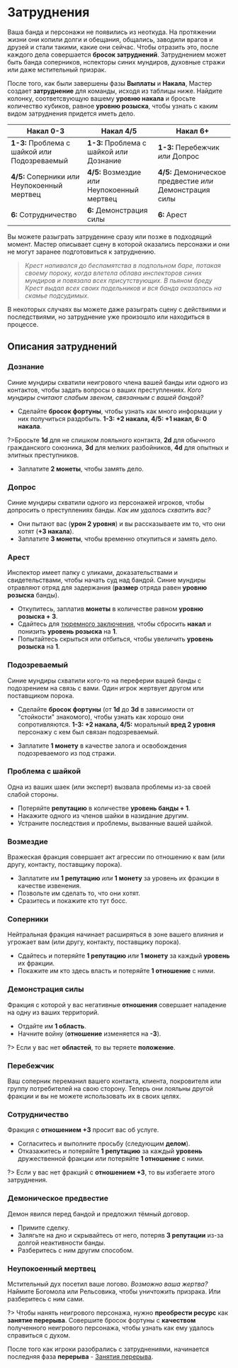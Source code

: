 # Затруднения

Ваша банда и персонажи не появились из неоткуда. На протяжении жизни они копили долги и обещания, общались, заводили врагов и друзей и стали такими, какие они сейчас. Чтобы отразить это, после каждого дела совершается **бросок затруднений**. Затруднением может быть банда соперников, нспекторы синих мундиров, духовные стражи или даже мстительный призрак.

После того, как были завершены фазы **Выплаты** и **Накала**, Мастер создает **затруднение** для команды, исходя из таблицы ниже. Найдите колонку, соответсвующую вашему **уровню накала** и бросьте количество кубиков, равное **уровню розыска**, чтобы узнать с каким видом затруднения придется иметь дело.

Накал 0-3                                       | Накал 4/5                                     | Накал 6+
------------------------------------------------|-----------------------------------------------|---------------------------------------------------------
**1-3:** Проблема с шайкой _или_ Подозреваемый | **1-3:** Проблема с шайкой _или_ Дознание    | **1-3:** Перебежчик _или_ Допрос
**4/5:** Соперники _или_ Неупокоенный мертвец   | **4/5:** Возмездие _или_ Неупокоенный мертвец | **4/5:** Демоническое предвестие _или_ Демонстрация силы
**6:** Сотрудничество                           | **6:** Демонстрация силы                      | **6:** Арест

Вы можете разыграть затруденине сразу или позже в подходящий момент. Мастер описывает сцену в которой оказались персонажи и они не могут заранее подготовиться к затруднению.

> _Крест напивался до беспамятства в подпольном баре, потакая своему пороку, когда влетела облава инспекторов синих мундиров и повязала всех присутствующих. В пьяном бреду Крест выдал всех своих подельников и вся банда оказалась на скамье подсудимых._

В некоторых случаях вы можете даже разыграть сцену с действиями и последствиями, но затруднение уже произошло или находиться в процессе.

## Описания затруднений

### Дознание

Синие мундиры схватили неигрового члена вашей банды или одного из контактов, чтобы задать вопросы о ваших преступлениях. _Кого мундиры считают слабым звеном, связанным с вашей бандой?_
- Сделайте **бросок фортуны**, чтобы узнать как много информации у них получиться раздобыть. **1-3: +2 накала, 4/5: +1 накал, 6: 0 накала**.

?>Бросьте **1d** для не слишком лояльного контакта, **2d** для обычного гражданского союзника, **3d** для мелких разбойников, **4d** для опытных и элитных преступников.

- Заплатите **2 монеты**, чтобы замять дело.

### Допрос

Синие мундиры схватили одного из персонажей игроков, чтобы допросить о преступлениях банды. _Как им удалось схватить вас?_
- Они пытают вас (**урон 2 уровня**) и вы рассказываете им то, что они хотят (**+3 накала**).
- Заплатите **3 монеты**, чтобы временно откупиться и замять дело.

### Арест

Инспектор имеет папку с уликами, доказательствами и свидетельствами, чтобы начать суд над бандой. Синие мундиры отравляют отряд для задержания (**размер** отряда равен **уровню розыска** банды).
- Откупитесь, заплатив **монеты** в количестве равном **уровню розыска + 3**.
- Сдайтесь для [тюремного заключения](heat?id=Тюремное-заключение), чтобы сбросить **накал** и понизить **уровень розыска** на **1**.
- Попытайтесь скрыться или отбиться, чтобы увеличить **уровень розыска** на **1**.

### Подозреваемый

Синие мундиры схватили кого-то на переферии вашей банды с подозрением на связь с вами. Один игрок жертвует другом или поставщиком порока.

- Сделайте **бросок фортуны** (от **1d** до **3d** в зависимости от "стойкости" знакомого), чтобы узнать как хорошо они сопротивляются. **1-3: +2 накала, 4/5:** моральный **вред 2 уровня** персонажу с кем был связан подозреваемый.

- Заплатите **1 монету** в качестве залога и освобождения подозреваемого из под стражи.

### Проблема с шайкой

Одна из ваших шаек (или эксперт) вызвала проблемы из-за своей слабой стороны.
- Потеряйте **репутацию** в количестве **уровень банды + 1**.
- Накажите одного из членов шайки в назидание другим.
- Устраните последствия и проблемы, вызванные вашей шайкой.

### Возмездие

Вражеская фракция совершает акт агрессии по отношению к вам (или другу, контакту, поставщику порока).
- Заплатите им **1 репутацию** _или_ **1 монету** за уровень их фракции в качестве извенения.
- Позвольте им сделать то, что они хотят.
- Сразитесь и покажите кто тут босс.

### Соперники

Нейтральная фракция начинает расширяться в зоне вашего влияния и угрожает вам (или другу, контакту, поставщику порока).
- Сдайтесь и потеряйте **1 репутацию** _или_ **1 монету** за каждый **уровень** их фракции.
- Покажите им кто здесь власть и потеряйте **1 отношение** с ними.

### Демонстрация силы

Фракция с которой у вас негативные **отношения** совершает нападение на одну из ваших территорий.
- Отдайте им **1 область**.
- Начните войну (**отношение** изменяется на **-3**).

?> Если у вас нет **областей**, то вы теряете **положение**.

### Перебежчик

Ваш соперник переманил вашего контакта, клиента, покровителя или группу потребителей на свою сторону. Теперь они лояльны другой фракции и вы не можете использовать их в своих целях.

### Сотрудничество

Фракция с **отношением +3** просит вас об услуге.
- Согласитесь и выполните просьбу (следующим **делом**).
- Отказажитесь и потеряйте **1 репутацию** за каждый **уровень** дружественной фракции _или_ потеряйте **1 отношение** с ними.

?> Если у вас нет фракций с **отношением +3**, то вы избегаете этого затруднения.

### Демоническое предвестие

Демон явился перед бандой и предложил тёмный договор.
- Примите сделку.
- Залягьте на дно и скрывайтесь от него, потеряв **3 репутации** из-за долгой неактивности банды.
- Разберитесь с ним другим способом.

### Неупокоенный мертвец

Мстительный дух посетил ваше логово. _Возможно ваша жертва?_ Наймите Богомола или Рельсовика, чтобы уничтожить призрака. Или разберитесь с ним сами.

?> Чтобы нанять неигрового персонажа, нужно **преобрести ресурс** как **занятие перерыва**. Совершите бросок фортуны с **качеством** полученного неигрового персонажа, чтобы узнать как ему удалось справиться с духом.


После того как игроки разобрались с затруднениями, начинается последняя фаза **перерыва** - [Занятия перерыва](downtime-activities).
